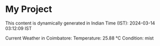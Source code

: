 # My Project

This content is dynamically generated in Indian Time (IST): 2024-03-14 03:12:09 IST


Current Weather in Coimbatore:
Temperature: 25.88 °C
Condition: mist
